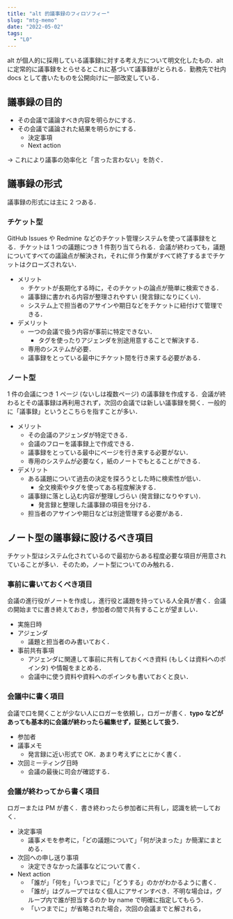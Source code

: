 ```yaml
---
title: "alt 的議事録のフィロソフィー"
slug: "mtg-memo"
date: "2022-05-02"
tags:
  - "L0"
---
```


alt が個人的に採用している議事録に対する考え方について明文化したもの．alt に定常的に議事録をとらせるとこれに基づいて議事録がとられる．勤務先で社内 docs として書いたものを公開向けに一部改変している．

## 議事録の目的

- その会議で議論すべき内容を明らかにする．
- その会議で議論された結果を明らかにする．
  - 決定事項
  - Next action

→ これにより議事の効率化と「言った言わない」を防ぐ．

## 議事録の形式

議事録の形式には主に 2 つある．

### チケット型

GitHub Issues や Redmine などのチケット管理システムを使って議事録をとる．チケットは 1 つの議題につき 1 件割り当てられる．会議が終わっても，議題についてすべての議論点が解決され，それに伴う作業がすべて終了するまでチケットはクローズされない．

- メリット
  - チケットが長期化する時に，そのチケットの論点が簡単に検索できる．
  - 議事録に書かれる内容が整理されやすい (発言録になりにくい)．
  - システム上で担当者のアサインや期日などをチケットに紐付けて管理できる．
- デメリット
  - 一つの会議で扱う内容が事前に特定できない．
    - タグを使ったりアジェンダを別途用意することで解決する．
  - 専用のシステムが必要．
  - 議事録をとっている最中にチケット間を行き来する必要がある．

### ノート型

1 件の会議につき 1 ページ (ないしは複数ページ) の議事録を作成する．会議が終わるとその議事録は再利用されず，次回の会議では新しい議事録を開く．一般的に「議事録」というとこちらを指すことが多い．

- メリット
  - その会議のアジェンダが特定できる．
  - 会議のフローを議事録上で作成できる．
  - 議事録をとっている最中にページを行き来する必要がない．
  - 専用のシステムが必要なく，紙のノートでもとることができる．
- デメリット
  - ある議題について過去の決定を探ろうとした時に検索性が低い．
    - 全文検索やタグを使ってある程度解決する．
  - 議事録に落とし込む内容が整理しづらい (発言録になりやすい)．
    - 発言録と整理した議事録の項目を分ける．
  - 担当者のアサインや期日などは別途管理する必要がある．

## ノート型の議事録に設けるべき項目

チケット型はシステム化されているので最初からある程度必要な項目が用意されていることが多い．そのため，ノート型についてのみ触れる．

### 事前に書いておくべき項目

会議の進行役がノートを作成し，進行役と議題を持っている人全員が書く．会議の開始までに書き終えておき，参加者の間で共有することが望ましい．

- 実施日時
- アジェンダ
  - 議題と担当者のみ書いておく．
- 事前共有事項
  - アジェンダに関連して事前に共有しておくべき資料 (もしくは資料へのポインタ) や情報をまとめる．
  - 会議中に使う資料や資料へのポインタも書いておくと良い．

### 会議中に書く項目

会議で口を開くことが少ない人にロガーを依頼し，ロガーが書く．**typo などがあっても基本的に会議が終わったら編集せず，証拠として扱う．**

- 参加者
- 議事メモ
  - 発言録に近い形式で OK．あまり考えずにとにかく書く．
- 次回ミーティング日時
  - 会議の最後に司会が確認する．

### 会議が終わってから書く項目

ロガーまたは PM が書く．書き終わったら参加者に共有し，認識を統一しておく．

- 決定事項
  - 議事メモを参考に，「どの議題について」「何が決まった」か簡潔にまとめる．
- 次回への申し送り事項
  - 決定できなかった議事などについて書く．
- Next action
  - 「誰が」「何を」「いつまでに」「どうする」のかがわかるように書く．
  - 「誰が」はグループではなく個人にアサインすべき．不明な場合は，グループ内で誰が担当するのか by name で明確に指定してもらう．
  - 「いつまでに」が省略された場合，次回の会議までと解される，
